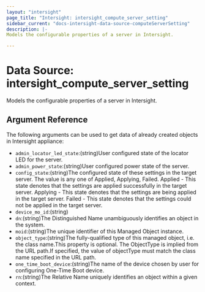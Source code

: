 ```yaml
---
layout: "intersight"
page_title: "Intersight: intersight_compute_server_setting"
sidebar_current: "docs-intersight-data-source-computeServerSetting"
description: |-
Models the configurable properties of a server in Intersight.

---
```


# Data Source: intersight_compute_server_setting
Models the configurable properties of a server in Intersight.

## Argument Reference
The following arguments can be used to get data of already created objects in Intersight appliance:
* `admin_locator_led_state`:(string)User configured state of the locator LED for the server.
* `admin_power_state`:(string)User configured power state of the server.
* `config_state`:(string)The configured state of these settings in the target server. The value is any one of Applied, Applying, Failed. Applied - This state denotes that the settings are applied successfully in the target server. Applying - This state denotes that the settings are being applied in the target server. Failed - This state denotes that the settings could not be applied in the target server.
* `device_mo_id`:(string)
* `dn`:(string)The Distinguished Name unambiguously identifies an object in the system.
* `moid`:(string)The unique identifier of this Managed Object instance.
* `object_type`:(string)The fully-qualified type of this managed object, i.e. the class name.This property is optional. The ObjectType is implied from the URL path.If specified, the value of objectType must match the class name specified in the URL path.
* `one_time_boot_device`:(string)The name of the device chosen by user for configuring One-Time Boot device.
* `rn`:(string)The Relative Name uniquely identifies an object within a given context.

